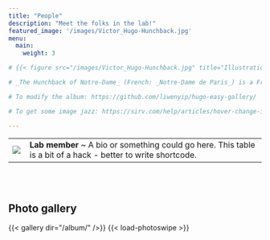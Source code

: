 ```yaml
---
title: "People"
description: "Meet the folks in the lab!"
featured_image: '/images/Victor_Hugo-Hunchback.jpg'
menu:
  main:
    weight: 3

# {{< figure src="/images/Victor_Hugo-Hunchback.jpg" title="Illustration from Victor Hugo et son temps (1881)" >}}

# _The Hunchback of Notre-Dame_ (French: _Notre-Dame de Paris_) is a French Romantic/Gothic novel by Victor Hugo, published in 1831. The original French title refers to Notre Dame Cathedral, on which the story is centered. English translator Frederic Shoberl named the novel The Hunchback of Notre Dame in 1833 because at the time, Gothic novels were more popular than Romance novels in England. The story is set in Paris, France in the Late Middle Ages, during the reign of Louis XI.

# To modify the album: https://github.com/liwenyip/hugo-easy-gallery/

# To get some image jazz: https://sirv.com/help/articles/hover-change-image/

---
```


<script src="https://scripts.sirv.com/sirvjs/v3/sirv.js"></script>

<table>
<tr>
<td>
<div class="figure">
  <img class="Sirv image-main" src="https://demo.sirv.com/hc/Bose-700-a.jpg?w=10&colorize.color=efefef" data-src="https://demo.sirv.com/hc/Bose-700-a.jpg">
  <img class="Sirv image-hover" data-src="https://demo.sirv.com/hc/Bose-700-b.jpg">
</div>
</td>
<td>
<b>Lab member </b> ~ A bio or something could go here. This table is a bit of a hack - better to write shortcode. 
</td>
</tr>
</table>

<br>
<br>

## Photo gallery
{{< gallery dir="/album/" />}} {{< load-photoswipe >}}